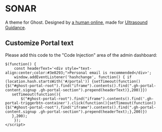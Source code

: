 # SONAR
A theme for Ghost.
Designed by [a human online](https://ahuman.online), made for [Ultrasound Guidance](https://www.ultrasoundguidance.com).

## Customize Portal text
Please add this code to the "Code Injection" area of the admin dashboard:
```<script>
$(function() {
    const headerText='<div style="text-align:center;color:#3e0293;">Personal email is recommended</div>';
    window.addEventListener('hashchange', function() { if (location.hash.startsWith('#/portal')) {setTimeout(function(){$("#ghost-portal-root").find("iframe").contents().find(".gh-portal-content.signup .gh-portal-section").prepend(headerText)},200)}})
   setTimeout(function(){
       $("#ghost-portal-root").find("iframe").contents().find('.gh-portal-triggerbtn-container').click(function(){setTimeout(function(){$("#ghost-portal-root").find("iframe").contents().find(".gh-portal-content.signup .gh-portal-section").prepend(headerText);},200)})
   },200);
    });
</script>
```
